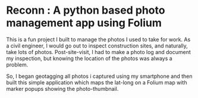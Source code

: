 # Reconn : A python based photo management app using Folium 
This is a fun project I built to manage the photos I used to take for work. As a civil engineer, I would go out to inspect construction sites, and naturally, take lots of photos.
Post-site-visit, I had to make a photo log and document my inspection, but knowing the location of the photos was always a problem. 

So, I began geotagging all photos i captured using my smartphone and then built this simple application which maps the lat-long on a Folium map with marker popups showing the photo-thumbnail.   
